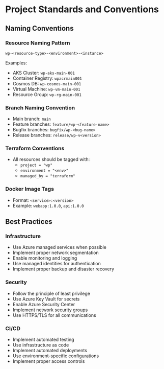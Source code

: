 # Project Standards and Conventions

## Naming Conventions

### Resource Naming Pattern
`wp-<resource-type>-<environment>-<instance>`

Examples:
- AKS Cluster: `wp-aks-main-001`
- Container Registry: `wpacrmain001`
- Cosmos DB: `wp-cosmos-main-001`
- Virtual Machine: `wp-vm-main-001`
- Resource Group: `wp-rg-main-001`

### Branch Naming Convention
- Main branch: `main`
- Feature branches: `feature/wp-<feature-name>`
- Bugfix branches: `bugfix/wp-<bug-name>`
- Release branches: `release/wp-v<version>`

### Terraform Conventions
- All resources should be tagged with:
  - `project = "wp"`
  - `environment = "<env>"`
  - `managed_by = "terraform"`

### Docker Image Tags
- Format: `<service>:<version>`
- Example: `webapp:1.0.0`, `api:1.0.0`

## Best Practices

### Infrastructure
- Use Azure managed services when possible
- Implement proper network segmentation
- Enable monitoring and logging
- Use managed identities for authentication
- Implement proper backup and disaster recovery

### Security
- Follow the principle of least privilege
- Use Azure Key Vault for secrets
- Enable Azure Security Center
- Implement network security groups
- Use HTTPS/TLS for all communications

### CI/CD
- Implement automated testing
- Use infrastructure as code
- Implement automated deployments
- Use environment-specific configurations
- Implement proper access controls 